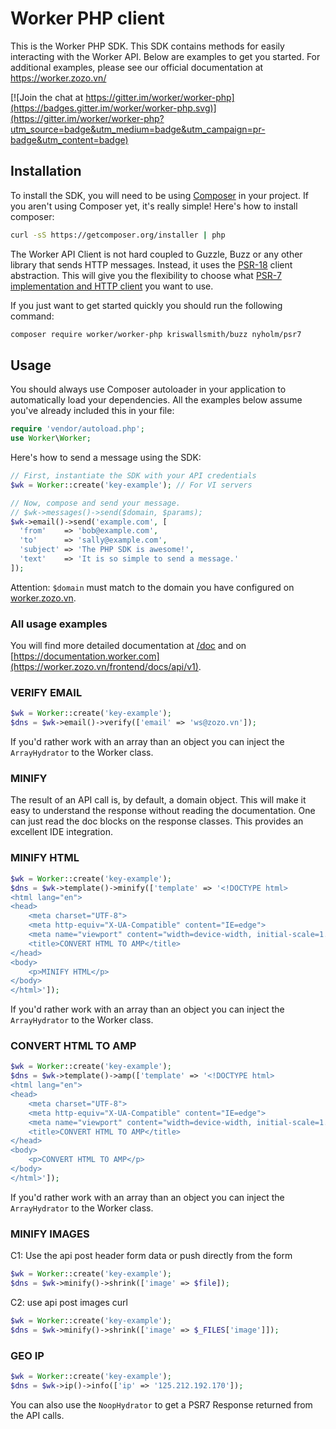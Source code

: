 # Worker PHP client

This is the Worker PHP SDK. This SDK contains methods for easily interacting
with the Worker API. Below are examples to get you started. For additional
examples, please see our official documentation at https://worker.zozo.vn/

[![Join the chat at https://gitter.im/worker/worker-php](https://badges.gitter.im/worker/worker-php.svg)](https://gitter.im/worker/worker-php?utm_source=badge&utm_medium=badge&utm_campaign=pr-badge&utm_content=badge)

## Installation

To install the SDK, you will need to be using [Composer](http://getcomposer.org/)
in your project.
If you aren't using Composer yet, it's really simple! Here's how to install
composer:

```bash
curl -sS https://getcomposer.org/installer | php
```

The Worker API Client is not hard coupled to Guzzle, Buzz or any other library that sends
HTTP messages. Instead, it uses the [PSR-18](https://www.php-fig.org/psr/psr-18/) client abstraction.
This will give you the flexibility to choose what
[PSR-7 implementation and HTTP client](https://packagist.org/providers/php-http/client-implementation)
you want to use.

If you just want to get started quickly you should run the following command:

```bash
composer require worker/worker-php kriswallsmith/buzz nyholm/psr7
```

## Usage

You should always use Composer autoloader in your application to automatically load
your dependencies. All the examples below assume you've already included this in your
file:

```php
require 'vendor/autoload.php';
use Worker\Worker;
```

Here's how to send a message using the SDK:

```php
// First, instantiate the SDK with your API credentials
$wk = Worker::create('key-example'); // For VI servers

// Now, compose and send your message.
// $wk->messages()->send($domain, $params);
$wk->email()->send('example.com', [
  'from'    => 'bob@example.com',
  'to'      => 'sally@example.com',
  'subject' => 'The PHP SDK is awesome!',
  'text'    => 'It is so simple to send a message.'
]);
```

Attention: `$domain` must match to the domain you have configured on [worker.zozo.vn](https://worker.zozo.vn).

### All usage examples

You will find more detailed documentation at [/doc](https://worker.zozo.vn/frontend/docs/api/v1) and on
[https://documentation.worker.com](https://worker.zozo.vn/frontend/docs/api/v1).

### VERIFY EMAIL
```php
$wk = Worker::create('key-example');
$dns = $wk->email()->verify(['email' => 'ws@zozo.vn']);
```

If you'd rather work with an array than an object you can inject the `ArrayHydrator`
to the Worker class.

### MINIFY

The result of an API call is, by default, a domain object. This will make it easy
to understand the response without reading the documentation. One can just read the
doc blocks on the response classes. This provides an excellent IDE integration.

### MINIFY HTML
```php
$wk = Worker::create('key-example');
$dns = $wk->template()->minify(['template' => '<!DOCTYPE html>
<html lang="en">
<head>
    <meta charset="UTF-8">
    <meta http-equiv="X-UA-Compatible" content="IE=edge">
    <meta name="viewport" content="width=device-width, initial-scale=1.0">
    <title>CONVERT HTML TO AMP</title>
</head>
<body>
    <p>MINIFY HTML</p>
</body>
</html>']);
```

If you'd rather work with an array than an object you can inject the `ArrayHydrator`
to the Worker class.


### CONVERT HTML TO AMP
```php
$wk = Worker::create('key-example');
$dns = $wk->template()->amp(['template' => '<!DOCTYPE html>
<html lang="en">
<head>
    <meta charset="UTF-8">
    <meta http-equiv="X-UA-Compatible" content="IE=edge">
    <meta name="viewport" content="width=device-width, initial-scale=1.0">
    <title>CONVERT HTML TO AMP</title>
</head>
<body>
    <p>CONVERT HTML TO AMP</p>
</body>
</html>']);
```

If you'd rather work with an array than an object you can inject the `ArrayHydrator`
to the Worker class.

### MINIFY IMAGES

C1: Use the api post header form data or push directly from the form

```php
$wk = Worker::create('key-example');
$dns = $wk->minify()->shrink(['image' => $file]);
```
C2: use api post images curl

```php
$wk = Worker::create('key-example');
$dns = $wk->minify()->shrink(['image' => $_FILES['image']]);
```

### GEO IP
```php
$wk = Worker::create('key-example');
$dns = $wk->ip()->info(['ip' => '125.212.192.170']);
```

You can also use the `NoopHydrator` to get a PSR7 Response returned from
the API calls.
